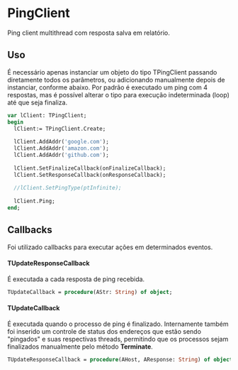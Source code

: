 # PingClient
Ping client multithread com resposta salva em relatório.

## Uso
É necessário apenas instanciar um objeto do tipo TPingClient passando diretamente todos os parâmetros, ou adicionando manualmente depois de instanciar, conforme abaixo. Por padrão é executado um ping com 4 respostas, mas é possível alterar o tipo para execução indeterminada (loop) até que seja finaliza.

```pascal
var lClient: TPingClient;
begin
  lClient:= TPingClient.Create;
  
  lClient.AddAddr('google.com');
  lClient.AddAddr('amazon.com');
  lClient.AddAddr('github.com');
  
  lClient.SetFinalizeCallback(onFinalizeCallback);
  lClient.SetResponseCallback(onResponseCallback);
  
  //lClient.SetPingType(ptInfinite);
  
  lClient.Ping;
end;
```

## Callbacks
Foi utilizado callbacks para executar ações em determinados eventos.

#### TUpdateResponseCallback 
É executada a cada resposta de ping recebida.
```pascal
TUpdateCallback = procedure(AStr: String) of object;
```

#### TUpdateCallback
É executada quando o processo de ping é finalizado. 
Internamente também foi inserido um controle de status dos endereços que estão sendo "pingados" e suas respectivas threads, permitindo que os processos sejam finalizados manualmente pelo método <b>Terminate</b>.
```pascal
TUpdateResponseCallback = procedure(AHost, AResponse: String) of object;
```
